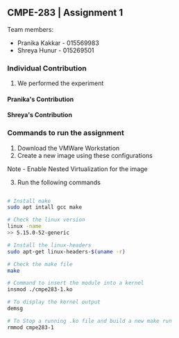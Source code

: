 ## CMPE-283 | Assignment 1

Team members: 
- Pranika Kakkar - 015569983
- Shreya Hunur - 015269501

### Individual Contribution

1. We performed the experiment

#### Pranika's Contribution

#### Shreya's Contribution


### Commands to run the assignment

1. Download the VMWare Workstation
2. Create a new image using these configurations

Note - Enable Nested Virtualization for the image

3. Run the following commands
```bash

# Install make
sudo apt intall gcc make

# Check the linux version 
linux -name 
>> 5.15.0-52-generic

# Install the linux-headers
sudo apt-get linux-headers-$(uname -r)

# Check the make file
make

# Command to insert the module into a kernel
insmod ./cmpe283-1.ko

# To display the kernel output
demsg

# To Stop a running .ko file and build a new make run 
rmmod cmpe283-1

```
